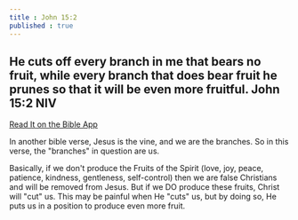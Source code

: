 ```yaml
---
title : John 15:2
published : true
---
```

<h2>He cuts off every branch in me that bears no fruit, while every branch that does bear fruit he prunes  so that it will be even more fruitful.
John 15:2 NIV</h2>
<p><a href = "https://bible.com/bible/111/jhn.15.2.NIV">Read It on the Bible App </a></p>
<p>In another bible verse, Jesus is the vine, and we are the branches. So in this verse, the "branches" in question are us.</p>
<p>Basically, if we don't produce the Fruits of the Spirit (love, joy, peace, patience, kindness, gentleness, self-control) then we are false Christians and will be removed from Jesus. But if we DO produce these fruits, Christ will "cut" us. This may be painful when He "cuts" us, but by doing so, He puts us in a position to produce even more fruit.</p>
